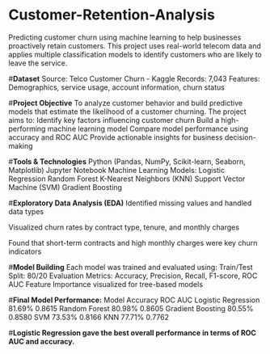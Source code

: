 # Customer-Retention-Analysis
Predicting customer churn using machine learning to help businesses proactively retain customers. This project uses real-world telecom data and applies multiple classification models to identify customers who are likely to leave the service.

#**Dataset**
Source: Telco Customer Churn - Kaggle
Records: 7,043
Features: Demographics, service usage, account information, churn status

#**Project Objective**
To analyze customer behavior and build predictive models that estimate the likelihood of a customer churning. The project aims to:
Identify key factors influencing customer churn
Build a high-performing machine learning model
Compare model performance using accuracy and ROC AUC
Provide actionable insights for business decision-making

#**Tools & Technologies**
Python (Pandas, NumPy, Scikit-learn, Seaborn, Matplotlib)
Jupyter Notebook
Machine Learning Models:
Logistic Regression
Random Forest
K-Nearest Neighbors (KNN)
Support Vector Machine (SVM)
Gradient Boosting

#**Exploratory Data Analysis (EDA)**
Identified missing values and handled data types

Visualized churn rates by contract type, tenure, and monthly charges

Found that short-term contracts and high monthly charges were key churn indicators

#**Model Building**
Each model was trained and evaluated using:
Train/Test Split: 80/20
Evaluation Metrics: Accuracy, Precision, Recall, F1-score, ROC AUC
Feature Importance visualized for tree-based models

#**Final Model Performance:**
Model	Accuracy	ROC AUC
Logistic Regression	81.69%	0.8615
Random Forest	80.98%	0.8605
Gradient Boosting	80.55%	0.8580
SVM	73.53%	0.8166
KNN	77.71%	0.7762

#**Logistic Regression gave the best overall performance in terms of ROC AUC and accuracy.**

